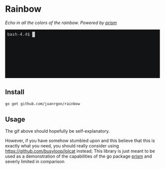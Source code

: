 # Rainbow
_Echo in all the colors of the rainbow. Powered by [prism](https://github.com/juanrgon/prism)_

![demo](img/demo.gif)

## Install
```sh
go get github.com/juanrgon/rainbow
```

## Usage
The gif above should hopefully be self-explanatory.

However, if you have somehow stumbled upon and this believe that this is exactly what you need, you should really consider using https://github.com/busyloop/lolcat instead; This library is just meant to be used as a demonstration of the capabilities of the go package [prism](https://github.com/juanrgon/prism) and severly limited in comparison
